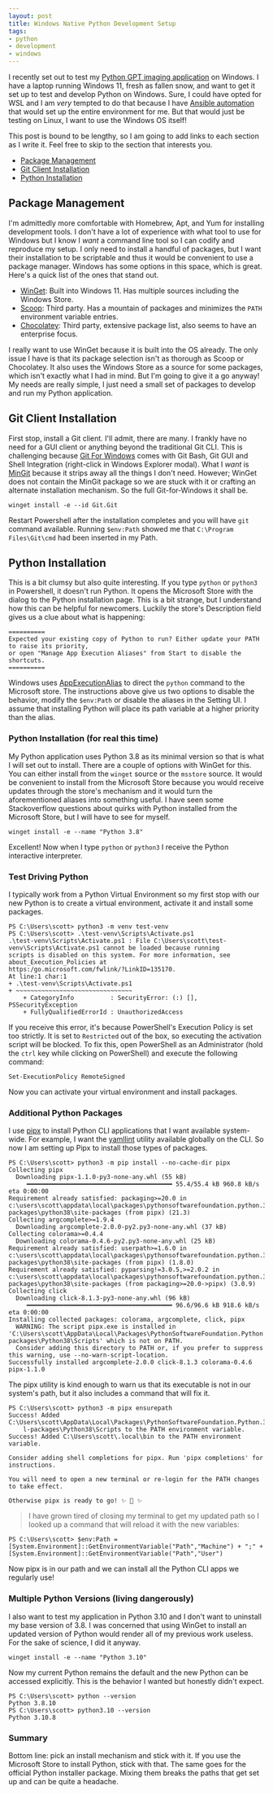 ```yaml
---
layout: post
title: Windows Native Python Development Setup
tags:
- python
- development
- windows
---
```

I recently set out to test my
[Python GPT imaging application](https://github.com/swysocki/gpt-image) on Windows. I have a laptop
running Windows 11, fresh as fallen snow, and want to get it set up to test and develop Python on
Windows. Sure, I could have opted for WSL and I am _very_ tempted to do that because I have
[Ansible automation](https://github.com/swysocki/dotfiles/tree/master/ansible) that would set up the
entire environment for me. But that would just be testing on Linux, I want to use the Windows OS
itself!

This post is bound to be lengthy, so I am going to add links to each section as I write it. Feel
free to skip to the section that interests you.

- [Package Management](#package-management)
- [Git Client Installation](#git-client-installation)
- [Python Installation](#python-installation)

## Package Management

I'm admittedly more comfortable with Homebrew, Apt, and Yum for installing development tools. I
don't have a lot of experience with what tool to use for Windows but I know I *want* a command line
tool so I can codify and reproduce my setup. I only need to install a handful of packages, but I
want their installation to be scriptable and thus it would be convenient to use a package manager.
Windows has some options in this space, which is great. Here's a quick list of the ones that stand
out.

- [WinGet](https://github.com/microsoft/winget-cli): Built into Windows 11. Has multiple sources
  including the Windows Store.
- [Scoop](https://scoop.sh): Third party. Has a mountain of packages and minimizes the `PATH`
  environment variable entries.
- [Chocolatey](http://chocoloatey.org): Third party, extensive package list, also seems to have an
  enterprise focus.

I really want to use WinGet because it is built into the OS already. The only issue I have is that
its package selection isn't as thorough as Scoop or Chocolatey. It also uses the Windows Store as a
source for some packages, which isn't exactly what I had in mind. But I'm going to give it a go
anyway! My needs are really simple, I just need a small set of packages to develop and run my Python
application.

## Git Client Installation

First stop, install a Git client. I'll admit, there are many. I frankly have no need for a GUI
client or anything beyond the traditional Git CLI. This is challenging because
[Git For Windows](https://gitforwindows.org) comes with Git Bash, Git GUI and Shell Integration
(right-click in Windows Explorer modal). What I _want_ is
[MinGit](https://devblogs.microsoft.com/devops/whats-new-in-git-for-windows-2-10/#mingit-git-for-windows-applications)
because it strips away all the things I don't need. However; WinGet does not contain the MinGit
package so we are stuck with it or crafting an alternate installation mechanism. So the full
Git-for-Windows it shall be.

```
winget install -e --id Git.Git
```

Restart Powershell after the installation completes and you will have `git` command available.
Running `$env:Path` showed me that `C:\Program Files\Git\cmd` had been inserted in my Path.

## Python Installation

This is a bit clumsy but also quite interesting. If you type `python` or `python3` in Powershell, it
doesn't run Python. It opens the Microsoft Store with the dialog to the Python installation page.
This is a bit strange, but I understand how this can be helpful for newcomers. Luckily the store's
Description field gives us a clue about what is happening:

```
==========
Expected your existing copy of Python to run? Either update your PATH to raise its priority, 
or open "Manage App Execution Aliases" from Start to disable the shortcuts.
==========
```

Windows uses
[AppExecutionAlias](https://learn.microsoft.com/en-us/windows/apps/desktop/modernize/desktop-to-uwp-extensions)
to direct the `python` command to the Microsoft store. The instructions above give us two options to
disable the behavior, modify the `$env:Path` or disable the aliases in the Setting UI. I assume that
installing Python will place its path variable at a higher priority than the alias.

### Python Installation (for real this time)

My Python application uses Python 3.8 as its minimal version so that is what I will set out to
install. There are a couple of options with WinGet for this. You can either install from the
`winget` source or the `msstore` source. It would be convenient to install from the Microsoft Store
because you would receive updates through the store's mechanism and it would turn the aforementioned
aliases into something useful. I have seen some Stackoverflow questions about quirks with Python
installed from the Microsoft Store, but I will have to see for myself.

```
winget install -e --name "Python 3.8"
```

Excellent! Now when I type `python` or `python3` I receive the Python interactive interpreter.

### Test Driving Python

I typically work from a Python Virtual Environment so my first stop with our new Python is to create
a virtual environment, activate it and install some packages.

```
PS C:\Users\scott> python3 -m venv test-venv
PS C:\Users\scott> .\test-venv\Scripts\Activate.ps1
.\test-venv\Scripts\Activate.ps1 : File C:\Users\scott\test-venv\Scripts\Activate.ps1 cannot be loaded because running
scripts is disabled on this system. For more information, see about_Execution_Policies at
https:/go.microsoft.com/fwlink/?LinkID=135170.
At line:1 char:1
+ .\test-venv\Scripts\Activate.ps1
+ ~~~~~~~~~~~~~~~~~~~~~~~~~~~~~~~~
    + CategoryInfo          : SecurityError: (:) [], PSSecurityException
    + FullyQualifiedErrorId : UnauthorizedAccess

```

If you receive this error, it's because PowerShell's Execution Policy is set too strictly. It is set
to `Restricted` out of the box, so executing the activation script will be blocked. To fix this,
open PowerShell as an Administrator (hold the `ctrl` key while clicking on PowerShell) and execute
the following command:

```
Set-ExecutionPolicy RemoteSigned
```

Now you can activate your virtual environment and install packages.

### Additional Python Packages

I use [pipx](https://github.com/pypa/pipx) to install Python CLI applications that I want available
system-wide. For example, I want the [yamllint](https://github.com/adrienverge/yamllint) utility
available globally on the CLI. So now I am setting up Pipx to install those types of packages.

```
PS C:\Users\scott> python3 -m pip install --no-cache-dir pipx
Collecting pipx
  Downloading pipx-1.1.0-py3-none-any.whl (55 kB)
     ━━━━━━━━━━━━━━━━━━━━━━━━━━━━━━━━━━━━━━━━ 55.4/55.4 kB 960.8 kB/s eta 0:00:00
Requirement already satisfied: packaging>=20.0 in c:\users\scott\appdata\local\packages\pythonsoftwarefoundation.python.3.8_qbz5n2kfra8p0\localcache\local-packages\python38\site-packages (from pipx) (21.3)
Collecting argcomplete>=1.9.4
  Downloading argcomplete-2.0.0-py2.py3-none-any.whl (37 kB)
Collecting colorama>=0.4.4
  Downloading colorama-0.4.6-py2.py3-none-any.whl (25 kB)
Requirement already satisfied: userpath>=1.6.0 in c:\users\scott\appdata\local\packages\pythonsoftwarefoundation.python.3.8_qbz5n2kfra8p0\localcache\local-packages\python38\site-packages (from pipx) (1.8.0)
Requirement already satisfied: pyparsing!=3.0.5,>=2.0.2 in c:\users\scott\appdata\local\packages\pythonsoftwarefoundation.python.3.8_qbz5n2kfra8p0\localcache\local-packages\python38\site-packages (from packaging>=20.0->pipx) (3.0.9)
Collecting click
  Downloading click-8.1.3-py3-none-any.whl (96 kB)
     ━━━━━━━━━━━━━━━━━━━━━━━━━━━━━━━━━━━━━━━━ 96.6/96.6 kB 918.6 kB/s eta 0:00:00
Installing collected packages: colorama, argcomplete, click, pipx
  WARNING: The script pipx.exe is installed in 'C:\Users\scott\AppData\Local\Packages\PythonSoftwareFoundation.Python.3.8_qbz5n2kfra8p0\LocalCache\local-packages\Python38\Scripts' which is not on PATH.
  Consider adding this directory to PATH or, if you prefer to suppress this warning, use --no-warn-script-location.
Successfully installed argcomplete-2.0.0 click-8.1.3 colorama-0.4.6 pipx-1.1.0
```

The pipx utility is kind enough to warn us that its executable is not in our system's path, but it
also includes a command that will fix it.

```
PS C:\Users\scott> python3 -m pipx ensurepath
Success! Added C:\Users\scott\AppData\Local\Packages\PythonSoftwareFoundation.Python.3.8_qbz5n2kfra8p0\LocalCache\loca
    l-packages\Python38\Scripts to the PATH environment variable.
Success! Added C:\Users\scott\.local\bin to the PATH environment variable.

Consider adding shell completions for pipx. Run 'pipx completions' for instructions.

You will need to open a new terminal or re-login for the PATH changes to take effect.

Otherwise pipx is ready to go! ✨ 🌟 ✨
```

> I have grown tired of closing my terminal to get my updated path so I looked up a command that
> will reload it with the new variables:

```
PS C:\Users\scott> $env:Path = [System.Environment]::GetEnvironmentVariable("Path","Machine") + ";" + [System.Environment]::GetEnvironmentVariable("Path","User")
```

Now pipx is in our path and we can install all the Python CLI apps we regularly use!

### Multiple Python Versions (living dangerously)

I also want to test my application in Python 3.10 and I don't want to uninstall my base version of
3.8. I was concerned that using WinGet to install an updated version of Python would render all of
my previous work useless. For the sake of science, I did it anyway.

```
winget install -e --name "Python 3.10"
```

Now my current Python remains the default and the new Python can be accessed explicitly. This is the
behavior I wanted but honestly didn't expect.

```
PS C:\Users\scott> python --version
Python 3.8.10
PS C:\Users\scott> python3.10 --version
Python 3.10.8
```

### Summary

Bottom line: pick an install mechanism and stick with it. If you use the Microsoft Store to install
Python, stick with that. The same goes for the official Python installer package. Mixing them breaks
the paths that get set up and can be quite a headache.
